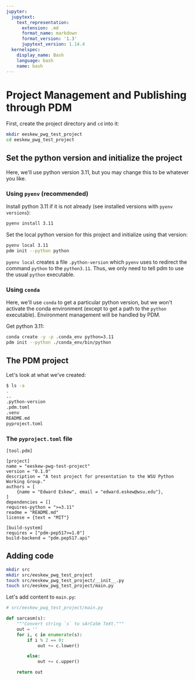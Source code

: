 ```yaml
---
jupyter:
  jupytext:
    text_representation:
      extension: .md
      format_name: markdown
      format_version: '1.3'
      jupytext_version: 1.14.4
  kernelspec:
    display_name: Bash
    language: bash
    name: bash
---
```


<!-- #region slideshow={"slide_type": "slide"} -->
# Project Management and Publishing through PDM

First, create the project directory and `cd` into it:

```bash
mkdir eeskew_pwg_test_project
cd eeskew_pwg_test_project
```
<!-- #endregion -->

<!-- #region slideshow={"slide_type": "slide"} -->
## Set the python version and initialize the project

Here, we'll use python version 3.11, but you may change this to be whatever you like.

### Using `pyenv` (recommended)

Install python 3.11 if it is not already (see installed versions with `pyenv versions`):

```bash
pyenv install 3.11
```

Set the local python version for this project and initialize using that version:

```bash
pyenv local 3.11
pdm init --python python
```
<!-- #endregion -->

<!-- #region slideshow={"slide_type": "fragment"} -->
`pyenv local` creates a file `.python-version` which `pyenv` uses to redirect the command `python` to the `python3.11`.  Thus, we only need to tell pdm to use the usual `python` executable.
<!-- #endregion -->

<!-- #region slideshow={"slide_type": "slide"} -->
### Using `conda`

Here, we'll use `conda` to get a particular python version, but we won't activate the conda environment (except to get a path to the `python` executable).  Environment management will be handled by PDM.

Get python 3.11:

```bash
conda create -y -p .conda_env python=3.11
pdm init --python ./conda_env/bin/python
```
<!-- #endregion -->

<!-- #region slideshow={"slide_type": "slide"} -->
## The PDM project

Let's look at what we've created:

```bash
$ ls -a
.
..
.python-version
.pdm.toml
.venv
README.md
pyproject.toml
```
<!-- #endregion -->

<!-- #region slideshow={"slide_type": "subslide"} -->
### The `pyproject.toml` file

```
[tool.pdm]

[project]
name = "eeskew-pwg-test-project"
version = "0.1.0"
description = "A test project for presentation to the WSU Python Working Group."
authors = [
    {name = "Edward Eskew", email = "edward.eskew@wsu.edu"},
]
dependencies = []
requires-python = ">=3.11"
readme = "README.md"
license = {text = "MIT"}

[build-system]
requires = ["pdm-pep517>=1.0"]
build-backend = "pdm.pep517.api"
```
<!-- #endregion -->

<!-- #region slideshow={"slide_type": "slide"} -->
## Adding code

```bash
mkdir src
mkdir src/eeskew_pwg_test_project
touch src/eeskew_pwg_test_project/__init__.py
touch src/eeskew_pwg_test_project/main.py
```
<!-- #endregion -->

<!-- #region slideshow={"slide_type": "subslide"} -->
Let's add content to `main.py`:

```python
# src/eeskew_pwg_test_project/main.py

def sarcasm(s):
    """Convert string `s` to sArCaSm TeXt."""
    out = ''
    for i, c in enumerate(s):
        if i % 2 == 0:
            out += c.lower()

        else:
            out += c.upper()

    return out
```
<!-- #endregion -->
